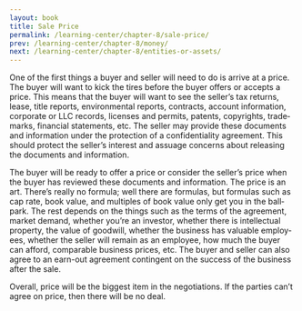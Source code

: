 ```yaml
---
layout: book
title: Sale Price
permalink: /learning-center/chapter-8/sale-price/
prev: /learning-center/chapter-8/money/
next: /learning-center/chapter-8/entities-or-assets/
---
```


One of the first things a buyer and seller will need to do is arrive at a price. The buyer will want to kick the tires before the buyer offers or accepts a price. This means that the buyer will want to see the seller’s tax returns, lease, title reports, envi­ron­men­tal reports, con­tracts, account infor­ma­tion, cor­po­rate or LLC records, licenses and per­mits, patents, copy­rights, trade­marks, finan­cial state­ments, etc. The seller may pro­vide these doc­u­ments and infor­ma­tion under the pro­tec­tion of a con­fi­den­tial­ity agree­ment. This should pro­tect the seller’s inter­est and assuage con­cerns about releas­ing the doc­u­ments and information.

The buyer will be ready to offer a price or con­sider the seller’s price when the buyer has reviewed these doc­u­ments and infor­ma­tion. The price is an art. There’s really no for­mula; well there are for­mu­las, but for­mu­las such as cap rate, book value, and mul­ti­ples of book value only get you in the ball­park. The rest depends on the things such as the terms of the agree­ment, mar­ket demand, whether you’re an investor, whether there is intel­lec­tual prop­erty, the value of good­will, whether the busi­ness has valu­able employ­ees, whether the seller will remain as an employee, how much the buyer can afford, com­pa­ra­ble busi­ness prices, etc. The buyer and seller can also agree to an earn-out agree­ment con­tin­gent on the suc­cess of the busi­ness after the sale.

Over­all, price will be the biggest item in the nego­ti­a­tions. If the par­ties can’t agree on price, then there will be no deal.